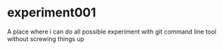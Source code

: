 # experiment001
A place where i can do all possible experiment with git command line tool without screwing things up
